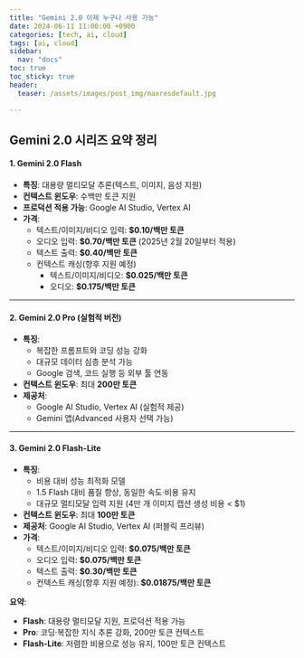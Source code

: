 ```yaml
---
title: "Gemini 2.0 이제 누구나 사용 가능"
date: 2024-06-11 11:00:00 +0900
categories: [tech, ai, cloud]
tags: [ai, cloud]
sidebar:
  nav: "docs"
toc: true 
toc_sticky: true
header:
  teaser: /assets/images/post_img/maxresdefault.jpg

---
```


## **Gemini 2.0 시리즈 요약 정리**


#### **1\. Gemini 2.0 Flash**

*   **특징**: 대용량 멀티모달 추론(텍스트, 이미지, 음성 지원)
*   **컨텍스트 윈도우**: 수백만 토큰 지원
*   **프로덕션 적용 가능**: Google AI Studio, Vertex AI
*   **가격**:
    *   텍스트/이미지/비디오 입력: **$0.10/백만 토큰**
    *   오디오 입력: **$0.70/백만 토큰** (2025년 2월 20일부터 적용)
    *   텍스트 출력: **$0.40/백만 토큰**
    *   컨텍스트 캐싱(향후 지원 예정)
        *   텍스트/이미지/비디오: **$0.025/백만 토큰**
        *   오디오: **$0.175/백만 토큰**

* * *

#### **2\. Gemini 2.0 Pro (실험적 버전)**

*   **특징**:
    *   복잡한 프롬프트와 코딩 성능 강화
    *   대규모 데이터 심층 분석 가능
    *   Google 검색, 코드 실행 등 외부 툴 연동
*   **컨텍스트 윈도우**: 최대 **200만 토큰**
*   **제공처**:
    *   Google AI Studio, Vertex AI (실험적 제공)
    *   Gemini 앱(Advanced 사용자 선택 가능)

* * *

#### **3\. Gemini 2.0 Flash-Lite**

*   **특징**:
    *   비용 대비 성능 최적화 모델
    *   1.5 Flash 대비 품질 향상, 동일한 속도·비용 유지
    *   대규모 멀티모달 입력 지원 (4만 개 이미지 캡션 생성 비용 < $1)
*   **컨텍스트 윈도우**: 최대 **100만 토큰**
*   **제공처**: Google AI Studio, Vertex AI (퍼블릭 프리뷰)
*   **가격**:
    *   텍스트/이미지/비디오 입력: **$0.075/백만 토큰**
    *   오디오 입력: **$0.075/백만 토큰**
    *   텍스트 출력: **$0.30/백만 토큰**
    *   컨텍스트 캐싱(향후 지원 예정): **$0.01875/백만 토큰**

**요약**:

*   **Flash**: 대용량 멀티모달 지원, 프로덕션 적용 가능
*   **Pro**: 코딩·복잡한 지식 추론 강화, 200만 토큰 컨텍스트
*   **Flash-Lite**: 저렴한 비용으로 성능 유지, 100만 토큰 컨텍스트
